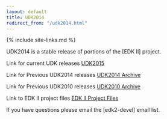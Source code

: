 ```yaml
---
layout: default
title: UDK2014
redirect_from: "/udk2014.html"
---
```

{% include site-links.md %}

UDK2014 is a stable release of portions of the [EDK II] project.
<br>

Link for current UDK releases <a href="{{baseurl}}/udk/udk2014/">UDK2015</a>  

Link for Previous UDK2014 releases <a href="{{baseurl}}/udk2014/Archive/">UDK2014 Archive</a>  

Link for Previous UDK2010 releases <a href="{{wiki}}/Previous-UDK2010-Releases" title="UDK2010 Archive ">UDK2010 Archive</a>

Link to EDK II project files <a class="externallink" href="{{edk2files}}/" rel="nofollow" title="{{edk2files}}/">EDK II Project Files</a> 


 

If you have questions please email the [edk2-devel] email list.

